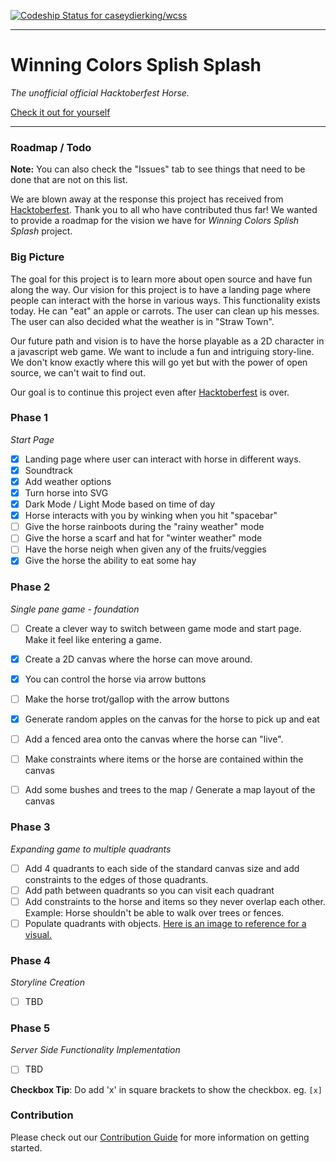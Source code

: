 [ ![Codeship Status for caseydierking/wcss](https://app.codeship.com/projects/2824e4d0-accd-0136-7476-3a0d14b51224/status?branch=master)](https://app.codeship.com/projects/309450)

---

# Winning Colors Splish Splash

*The unofficial official Hacktoberfest Horse.*

[Check it out for yourself](https://winningcolors.herokuapp.com/)


---

### Roadmap / Todo

**Note:** You can also check the "Issues" tab to see things that need to be done that are not on this list.

We are blown away at the response this project has received from [Hacktoberfest](https://hacktoberfest.digitalocean.com/). Thank you to all who have contributed thus far! 
We wanted to provide a roadmap for the vision we have for *Winning Colors Splish Splash* project. 

### Big Picture 

The goal for this project is to learn more about open source and have fun along the way. Our vision for this project is to have a landing page where people can interact with the horse in various ways. This functionality exists today. He can "eat" an apple or carrots. The user can clean up his messes. The user can also decided what the weather is in "Straw Town". 

Our future path and vision is to have the horse playable as a 2D character in a javascript web game. We want to include a fun and intriguing story-line. We don't know exactly where this will go yet but with the power of open source, we can't wait to find out.



Our goal is to continue this project even after [Hacktoberfest](https://hacktoberfest.digitalocean.com/) is over.

### Phase 1

*Start Page*

- [x] Landing page where user can interact with horse in different ways.
- [x] Soundtrack
- [x] Add weather options
- [x] Turn horse into SVG
- [x] Dark Mode / Light Mode based on time of day
- [x] Horse interacts with you by winking when you hit "spacebar"
- [ ] Give the horse rainboots during the "rainy weather" mode
- [ ] Give the horse a scarf and hat for "winter weather" mode
- [ ] Have the horse neigh when given any of the fruits/veggies
- [x] Give the horse the ability to eat some hay

### Phase 2

*Single pane game - foundation*
- [ ] Create a clever way to switch between game mode and start page. Make it feel like entering a game.
- [x] Create a 2D canvas where the horse can move around.
- [x] You can control the horse via arrow buttons
- [ ] Make the horse trot/gallop with the arrow buttons
- [x] Generate random apples on the canvas for the horse to pick up and eat
- [ ] Add a fenced area onto the canvas where the horse can "live".
- [ ] Make constraints where items or the horse are contained within the canvas
- [ ] Add some bushes and trees to the map / Generate a map layout of the canvas


### Phase 3

*Expanding game to multiple quadrants*
- [ ] Add 4 quadrants to each side of the standard canvas size and add constraints to the edges of those quadrants.
- [ ] Add path between quadrants so you can visit each quadrant
- [ ] Add constraints to the horse and items so they never overlap each other. Example: Horse shouldn't be able to walk over trees or fences.
- [ ] Populate quadrants with objects. [Here is an image to reference for a visual.](https://assets.vg247.com/current/2017/01/stardew_valley-600x361.jpg)

 ### Phase 4
*Storyline Creation*
- [ ] TBD

 ### Phase 5
*Server Side Functionality Implementation*
- [ ] TBD



**Checkbox Tip**: Do add 'x' in square brackets to show the checkbox. eg. `[x]`

### Contribution

Please check out our [Contribution Guide](https://github.com/caseydierking/wcss/blob/master/CONTRIBUTING.md) for more information on getting started.